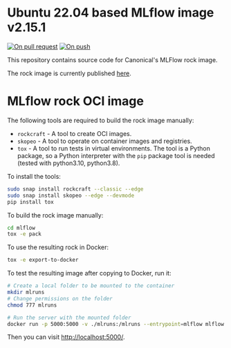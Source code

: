 
# Ubuntu 22.04 based MLflow image v2.15.1
[![On pull request](https://github.com/canonical/base-mlflow/actions/workflows/on_pull_request.yaml/badge.svg)](https://github.com/canonical/base-mlflow/actions/workflows/on_pull_request.yaml)
[![On push](https://github.com/canonical/base-mlflow/actions/workflows/on_push.yaml/badge.svg)](https://github.com/canonical/base-mlflow/actions/workflows/on_push.yaml)

This repository contains source code for Canonical's MLFlow rock image.

The rock image is currently published [here](https://hub.docker.com/r/charmedkubeflow/mlflow).

# MLflow rock OCI image

The following tools are required to build the rock image manually:
- `rockcraft` - A tool to create OCI images.
- `skopeo` - A tool to operate on container images and registries.
- `tox` - A tool to run tests in virtual environments. The tool is a Python package, so a Python interpreter with the `pip` package tool is needed (tested with python3.10, python3.8).

To install the tools:
```bash
sudo snap install rockcraft --classic --edge
sudo snap install skopeo --edge --devmode
pip install tox
```

To build the rock image manually:
```bash
cd mlflow 
tox -e pack
```

To use the resulting rock in Docker:
```bash
tox -e export-to-docker
```

To test the resulting image after copying to Docker, run it:
```bash
# Create a local folder to be mounted to the container 
mkdir mlruns
# Change permissions on the folder
chmod 777 mlruns 

# Run the server with the mounted folder 
docker run -p 5000:5000 -v ./mlruns:/mlruns --entrypoint=mlflow mlflow:v2.15.1 server --host 0.0.0.0 --backend-store-uri file:///mlruns
```

Then you can visit [http://localhost:5000/](http://localhost:5000/).